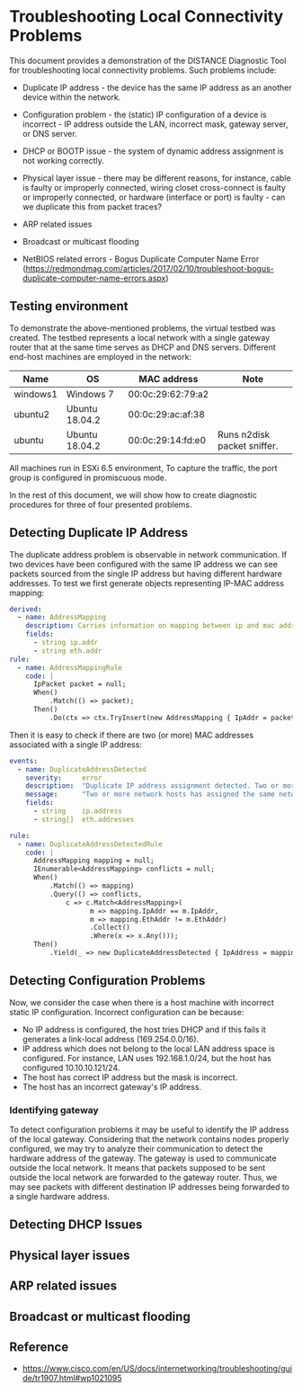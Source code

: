 # Troubleshooting Local Connectivity Problems

This document provides a demonstration of the DISTANCE Diagnostic Tool for troubleshooting local connectivity problems. 
Such problems include:

* Duplicate IP address - the device has the same IP address as an another device within the network.

* Configuration problem - the (static) IP configuration of a device is incorrect - IP address outside the LAN, incorrect mask, gateway server, or DNS server. 

* DHCP or BOOTP issue - the system of dynamic address assignment is not working correctly.

* Physical layer issue - there may be different reasons, for instance, cable is faulty or improperly connected,
  wiring closet cross-connect is faulty or improperly connected, or hardware (interface or port) is faulty - can we duplicate this from packet traces?

* ARP related issues

* Broadcast or multicast flooding

* NetBIOS related errors - Bogus Duplicate Computer Name Error (https://redmondmag.com/articles/2017/02/10/troubleshoot-bogus-duplicate-computer-name-errors.aspx)


## Testing environment

To demonstrate the above-mentioned problems, the virtual testbed was created. The testbed represents a local network with a single gateway router that at the same time serves as DHCP and DNS servers. Different end-host machines are employed in the network:

| Name       | OS             | MAC address       | Note  |
| ---------- | -------------- | ----------------- | ----- |
| windows1   | Windows 7      | 00:0c:29:62:79:a2 |       |
| ubuntu2    | Ubuntu 18.04.2 | 00:0c:29:ac:af:38 |       |
| ubuntu     | Ubuntu 18.04.2 | 00:0c:29:14:fd:e0 | Runs n2disk packet sniffer. |

All machines run in ESXi 6.5 environment, To capture the traffic, the port group is configured in promiscuous mode. 



In the rest of this document, we will show how to create diagnostic procedures for three of four presented problems.


## Detecting Duplicate IP Address
The duplicate address problem is observable in network communication. If two devices have been configured with the same IP address we can see packets sourced from the single IP address but having different hardware addresses. To test we first generate objects 
representing IP-MAC address mapping:

```yaml
derived:
  - name: AddressMapping
    description: Carries information on mapping between ip and mac addresses
    fields:       
      - string ip.addr
      - string eth.addr
rule:
  - name: AddressMappingRule
    code: |
      IpPacket packet = null;
      When()
          .Match(() => packet); 
      Then()
          .Do(ctx => ctx.TryInsert(new AddressMapping { IpAddr = packet.IpSrc, EthAddr = packet.EthSrc }));
```

Then it is easy to check if there are two (or more) MAC addresses associated with a single IP address:

```yaml
events:    
  - name: DuplicateAddressDetected
    severity:     error
    description:  "Duplicate IP address assignment detected. Two or more MAC addresses share the same IP address."
    message:      "Two or more network hosts has assigned the same network address {ip.address}."
    fields:
      - string    ip.address
      - string[]  eth.addresses

rule:
  - name: DuplicateAddressDetectedRule
    code: |
      AddressMapping mapping = null;
      IEnumerable<AddressMapping> conflicts = null;
      When()
          .Match(() => mapping)
          .Query(() => conflicts,
              c => c.Match<AddressMapping>(
                    m => mapping.IpAddr == m.IpAddr,
                    m => mapping.EthAddr != m.EthAddr)
                    .Collect()
                    .Where(x => x.Any()));                   
      Then()
          .Yield(_ => new DuplicateAddressDetected { IpAddress = mapping.IpAddr, EthAddresses = conflicts.Select(c=>c.EthAddr).ToArray() });
```


## Detecting Configuration Problems
Now, we consider the case when there is a host machine with incorrect static IP configuration.
Incorrect configuration can be because:

* No IP address is configured, the host tries DHCP and if this fails it generates a link-local address (169.254.0.0/16).
* IP address which does not belong to the local LAN address space is configured. For instance, LAN uses 192.168.1.0/24, but the host has configured 10.10.10.121/24.
* The host has correct IP address but the mask is incorrect.
* The host has an incorrect gateway's IP address.  

### Identifying gateway
To detect configuration problems it may be useful to identify the IP address of the local gateway. 
Considering that the network contains nodes properly configured, we may try to analyze their communication to detect the hardware address of the gateway. 
The gateway is used to communicate outside the local network. 
It means that packets supposed to be sent outside the local network are forwarded to the gateway router. Thus, 
we may see packets with different destination IP addresses being forwarded to a single hardware address. 


## Detecting DHCP Issues

##  Physical layer issues


## ARP related issues



## Broadcast or multicast flooding


## Reference 
* https://www.cisco.com/en/US/docs/internetworking/troubleshooting/guide/tr1907.html#wp1021095
